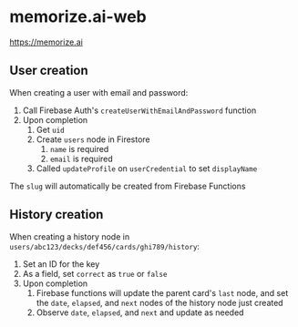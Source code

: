# memorize.ai-web
https://memorize.ai

## User creation
When creating a user with email and password:
1. Call Firebase Auth's `createUserWithEmailAndPassword` function
1. Upon completion
    1. Get `uid`
    1. Create `users` node in Firestore
        1. `name` is required
        1. `email` is required
    1. Called `updateProfile` on `userCredential` to set `displayName`

The `slug` will automatically be created from Firebase Functions

## History creation
When creating a history node in `users/abc123/decks/def456/cards/ghi789/history`:
1. Set an ID for the key
1. As a field, set `correct` as `true` or `false`
1. Upon completion
    1. Firebase functions will update the parent card's `last` node, and set the `date`, `elapsed`, and `next` nodes of the history node just created
    1. Observe `date`, `elapsed`, and `next` and update as needed
